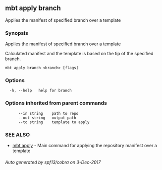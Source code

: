 ## mbt apply branch

Applies the manifest of specified branch over a template

### Synopsis


Applies the manifest of specified branch over a template 

Calculated manifest and the template is based on the tip of the specified branch.
	

```
mbt apply branch <branch> [flags]
```

### Options

```
  -h, --help   help for branch
```

### Options inherited from parent commands

```
      --in string    path to repo
      --out string   output path
      --to string    template to apply
```

### SEE ALSO
* [mbt apply](mbt_apply.md)	 - Main command for applying the repository manifest over a template

###### Auto generated by spf13/cobra on 3-Dec-2017
